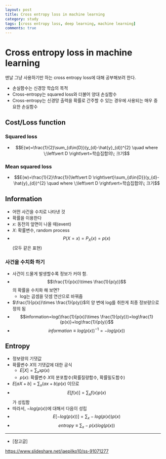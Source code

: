 ```yaml
---
layout: post
title: Cross entropy loss in machine learning
category: study
tags: [cross entropy loss, deep learning, machine learning]
comments: true
---
```


# Cross entropy loss in machine learning

맨날 그냥 사용하기만 하는 cross entropy loss에 대해 공부해보려 한다.
- 손실함수는 신경망 학습의 목적
- Cross-entropy는 squared loss와 더불어 양대 손실함수
- Cross-entropy는 신경망 출력을 확률로 간주할 수 있는 경우에 사용되는 매우 중요한 손실함수

## Cost/Loss function
### Squared loss
- $$E(w)=\frac{1}{2}\sum_{d\in{D}}(y_{d}-\hat{y}_{d})^{2} \quad where \;\left\vert D \right\vert=학습집합의\; 크기$$
### Mean squared loss
- $$E(w)=\frac{1}{2}\frac{1}{\left\vert D \right\vert}\sum_{d\in{D}}(y_{d}-\hat{y}_{d})^{2} \quad where \;\left\vert D \right\vert=학습집합의\; 크기$$

## Information
- 어떤 사건을 수치로 나타낸 것
- 확률을 이용한다
- $x$: 동전의 앞면이 나올 때(event)
- $X$: 확률변수, random process
- $$P(X=x)=P_{X}(x)=p(x)$$ (모두 같은 표현)
### 사건을 수치화 하기
- 사건이 드물게 발생할수록 정보가 커야 함.
- $$\frac{1}{p(x)}\times \frac{1}{p(y)}$$의 확률을 수치화 해 보면?
  - log는 곱셈을 덧셈 연산으로 바꿔줌
- $\frac{1}{p(x)}\times \frac{1}{p(y)}$의 양 변에 log를 취한게 최종 정보량으로 정의 됨
- $$information=log(\frac{1}{p(x)}\times \frac{1}{p(y)})=log\frac{1}{p(x)}+log\frac{1}{p(y)}$$
- $$information\equiv log(p(x))^{-1}=-log(p(x))$$

## Entropy
- 정보량의 기댓값
- 확률변수 $X$의 기댓값에 대한 공식
  - $E[X]=\sum_{x}xp(x)\quad$
  - $p(x)$: 확률변수 $X$의 분포함수(확률질량함수, 확률밀도함수)
- $E[aX+b]=\sum_{x}(ax+b)p(x)$ 이므로
- $$E[f(x)]=\sum_{x}f(x)p(x)$$ 가 성립함
- 따라서, $-log(p(x))$에 대해서 다음이 성립
- $$E[-log(p(x))]=\sum_{x}-log(p(x))p(x)$$
- $$entropy\equiv \sum_{x}-p(x)log(p(x))$$





---
- [참고글]

https://www.slideshare.net/jaepilko10/ss-91071277
